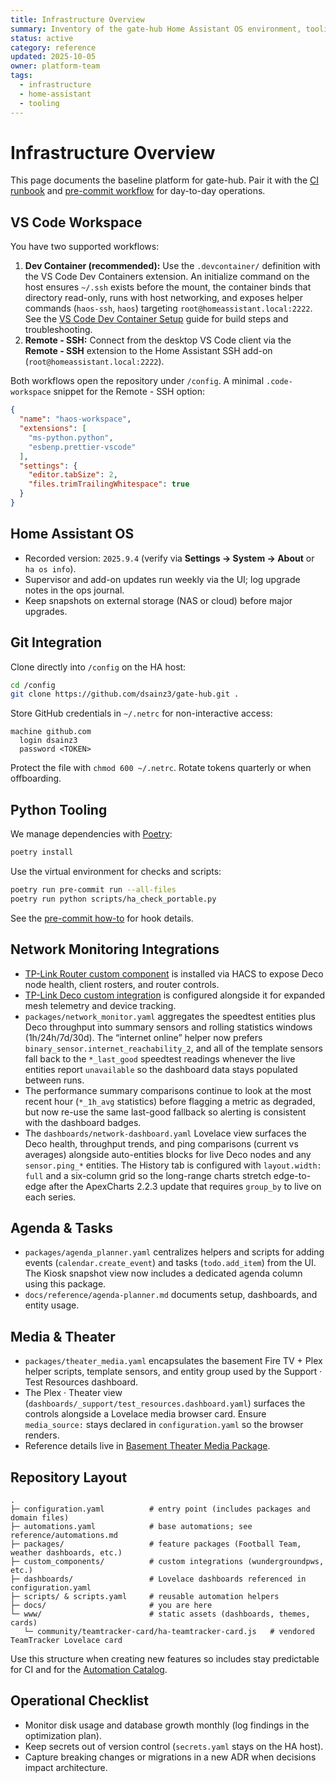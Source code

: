 ```yaml
---
title: Infrastructure Overview
summary: Inventory of the gate-hub Home Assistant OS environment, tooling stack, and repository layout.
status: active
category: reference
updated: 2025-10-05
owner: platform-team
tags:
  - infrastructure
  - home-assistant
  - tooling
---
```


# Infrastructure Overview

This page documents the baseline platform for gate-hub. Pair it with the [CI runbook](../how-to/ci.md) and [pre-commit workflow](../how-to/pre-commit.md) for day-to-day operations.

## VS Code Workspace

You have two supported workflows:

1. **Dev Container (recommended):** Use the `.devcontainer/` definition with the VS Code Dev Containers extension. An initialize command on the host ensures `~/.ssh` exists before the mount, the container binds that directory read-only, runs with host networking, and exposes helper commands (`haos-ssh`, `haos`) targeting `root@homeassistant.local:2222`. See the [VS Code Dev Container Setup](../how-to/dev-container.md) guide for build steps and troubleshooting.
2. **Remote - SSH:** Connect from the desktop VS Code client via the **Remote - SSH** extension to the Home Assistant SSH add-on (`root@homeassistant.local:2222`).

Both workflows open the repository under `/config`. A minimal `.code-workspace` snippet for the Remote - SSH option:

```json
{
  "name": "haos-workspace",
  "extensions": [
    "ms-python.python",
    "esbenp.prettier-vscode"
  ],
  "settings": {
    "editor.tabSize": 2,
    "files.trimTrailingWhitespace": true
  }
}
```

## Home Assistant OS

- Recorded version: `2025.9.4` (verify via **Settings → System → About** or `ha os info`).
- Supervisor and add-on updates run weekly via the UI; log upgrade notes in the ops journal.
- Keep snapshots on external storage (NAS or cloud) before major upgrades.

## Git Integration

Clone directly into `/config` on the HA host:

```bash
cd /config
git clone https://github.com/dsainz3/gate-hub.git .
```

Store GitHub credentials in `~/.netrc` for non-interactive access:

```text
machine github.com
  login dsainz3
  password <TOKEN>
```

Protect the file with `chmod 600 ~/.netrc`. Rotate tokens quarterly or when offboarding.

## Python Tooling

We manage dependencies with [Poetry](https://python-poetry.org/):

```bash
poetry install
```

Use the virtual environment for checks and scripts:

```bash
poetry run pre-commit run --all-files
poetry run python scripts/ha_check_portable.py
```

See the [pre-commit how-to](../how-to/pre-commit.md) for hook details.


## Network Monitoring Integrations

- [TP-Link Router custom component](https://community.home-assistant.io/t/custom-component-tp-link-router-integration-supports-also-mercusys-router/638647) is installed via HACS to expose Deco node health, client rosters, and router controls.
- [TP-Link Deco custom integration](https://github.com/amosyuen/ha-tplink-deco) is configured alongside it for expanded mesh telemetry and device tracking.
- `packages/network_monitor.yaml` aggregates the speedtest entities plus Deco throughput into summary sensors and rolling statistics windows (1h/24h/7d/30d). The “internet online” helper now prefers `binary_sensor.internet_reachability_2`, and all of the template sensors fall back to the `*_last_good` speedtest readings whenever the live entities report `unavailable` so the dashboard data stays populated between runs.
- The performance summary comparisons continue to look at the most recent hour (`*_1h_avg` statistics) before flagging a metric as degraded, but now re-use the same last-good fallback so alerting is consistent with the dashboard badges.
- The `dashboards/network-dashboard.yaml` Lovelace view surfaces the Deco health, throughput trends, and ping comparisons (current vs averages) alongside auto-entities blocks for live Deco nodes and any `sensor.ping_*` entities. The History tab is configured with `layout.width: full` and a six-column grid so the long-range charts stretch edge-to-edge after the ApexCharts 2.2.3 update that requires `group_by` to live on each series.

## Agenda & Tasks

- `packages/agenda_planner.yaml` centralizes helpers and scripts for adding events (`calendar.create_event`) and tasks (`todo.add_item`) from the UI. The Kiosk snapshot view now includes a dedicated agenda column using this package.
- `docs/reference/agenda-planner.md` documents setup, dashboards, and entity usage.

## Media & Theater

- `packages/theater_media.yaml` encapsulates the basement Fire TV + Plex helper scripts, template sensors, and entity group used by the Support · Test Resources dashboard.
- The Plex · Theater view (`dashboards/_support/test_resources.dashboard.yaml`) surfaces the controls alongside a Lovelace media browser card. Ensure `media_source:` stays declared in `configuration.yaml` so the browser renders.
- Reference details live in [Basement Theater Media Package](theater-media.md).

## Repository Layout

```
.
├─ configuration.yaml          # entry point (includes packages and domain files)
├─ automations.yaml            # base automations; see reference/automations.md
├─ packages/                   # feature packages (Football Team, weather dashboards, etc.)
├─ custom_components/          # custom integrations (wundergroundpws, etc.)
├─ dashboards/                 # Lovelace dashboards referenced in configuration.yaml
├─ scripts/ & scripts.yaml     # reusable automation helpers
├─ docs/                       # you are here
└─ www/                        # static assets (dashboards, themes, cards)
   └─ community/teamtracker-card/ha-teamtracker-card.js   # vendored TeamTracker Lovelace card
```

Use this structure when creating new features so includes stay predictable for CI and for the [Automation Catalog](automations.md).

## Operational Checklist

- Monitor disk usage and database growth monthly (log findings in the optimization plan).
- Keep secrets out of version control (`secrets.yaml` stays on the HA host).
- Capture breaking changes or migrations in a new ADR when decisions impact architecture.
